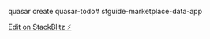 quasar create quasar-todo# sfguide-marketplace-data-app

[Edit on StackBlitz ⚡️](https://stackblitz.com/edit/node-xbbp13)